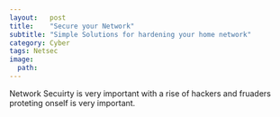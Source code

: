 ```yaml
---
layout:   post
title:    "Secure your Network"
subtitle: "Simple Solutions for hardening your home network"
category: Cyber
tags: Netsec
image:
  path:   
---
```

Network Secuirty is very important with a rise of hackers and fruaders proteting onself is very important.
